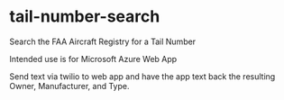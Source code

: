 # tail-number-search
Search the FAA Aircraft Registry for a Tail Number

Intended use is for Microsoft Azure Web App

Send text via twilio to web app and have the app text back the resulting Owner, Manufacturer, and Type.
